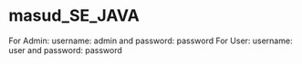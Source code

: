 # masud_SE_JAVA

For Admin: username: admin and password: password
For User: username: user and password: password

